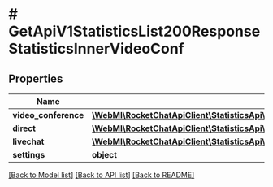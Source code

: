 # # GetApiV1StatisticsList200ResponseStatisticsInnerVideoConf

## Properties

Name | Type | Description | Notes
------------ | ------------- | ------------- | -------------
**video_conference** | [**\WebMI\RocketChatApiClient\StatisticsApi\Model\GetApiV1StatisticsList200ResponseStatisticsInnerVideoConfVideoConference**](GetApiV1StatisticsList200ResponseStatisticsInnerVideoConfVideoConference.md) |  | [optional]
**direct** | [**\WebMI\RocketChatApiClient\StatisticsApi\Model\GetApiV1StatisticsList200ResponseStatisticsInnerVideoConfDirect**](GetApiV1StatisticsList200ResponseStatisticsInnerVideoConfDirect.md) |  | [optional]
**livechat** | [**\WebMI\RocketChatApiClient\StatisticsApi\Model\GetApiV1StatisticsList200ResponseStatisticsInnerVideoConfVideoConference**](GetApiV1StatisticsList200ResponseStatisticsInnerVideoConfVideoConference.md) |  | [optional]
**settings** | **object** |  | [optional]

[[Back to Model list]](../../README.md#models) [[Back to API list]](../../README.md#endpoints) [[Back to README]](../../README.md)
